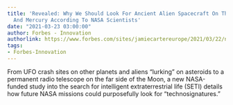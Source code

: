 ```yaml
---
title: 'Revealed: Why We Should Look For Ancient Alien Spacecraft On The Moon, Mars
  And Mercury According To NASA Scientists'
date: "2021-03-23 03:00:00"
author: Forbes - Innovation
authorlink: https://www.forbes.com/sites/jamiecartereurope/2021/03/22/nasa-should-look-for-crashed-alien-spacecraft-on-mars-and-lurkers-on-asteroids-say-scientists/
tags:
- Forbes-Innovation
---
```

From UFO crash sites on other planets and aliens “lurking” on asteroids to a permanent radio telescope on the far side of the Moon, a new NASA-funded study into the search for intelligent extraterrestrial life (SETI) details how future NASA missions could purposefully look for “technosignatures.”